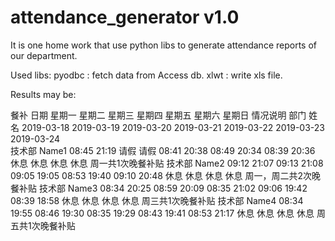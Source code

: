 # attendance_generator v1.0

It is one home work that use python libs to generate attendance reports of our department.

Used libs:
pyodbc : fetch data from Access db.
xlwt : write xls file.

Results may be:

餐补	日期	星期一		     星期二		     星期三		     星期四		     星期五		      星期六		   星期日		  情况说明
部门	姓名	2019-03-18		2019-03-19		2019-03-20		2019-03-21		2019-03-22		2019-03-23	   2019-03-24		
技术部	Name1	08:45	21:19	请假	请假	 08:41	20:38	 08:49	20:34	 08:39	 20:36	 休息	 休息	 休息	 休息	 周一共1次晚餐补贴
技术部	Name2	09:12	21:07	09:13	21:08	09:05	19:05	08:53	19:40	09:10	20:48	休息	休息	休息	休息	周一，周二共2次晚餐补贴
技术部	Name3	08:34	20:25	08:59	20:09	08:35	21:02	09:06	19:42	08:39	18:58	休息	休息	休息	休息	周三共1次晚餐补贴
技术部	Name4	08:34	19:55	08:46	19:30	08:35	19:29	08:43	19:41	08:53	21:17	休息	休息	休息	休息	周五共1次晚餐补贴
